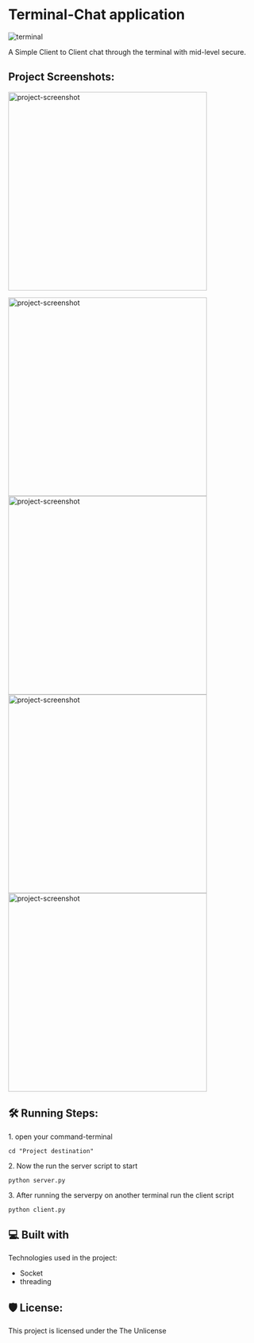 <h1 id="title">Terminal-Chat application</h1>

![terminal](https://github.com/bhaskar10h/Terminal-Chat-App/assets/112790780/4ac65092-f17b-443e-8d28-2e9f96175e68)

<p id="description">A Simple Client to Client chat through the terminal with mid-level secure.</p>

<h2>Project Screenshots:</h2>

<img src="![Server on-line](https://github.com/bhaskar10h/Terminal-Chat-App/assets/112790780/63d6baa9-ea0a-4a70-bca2-0d18419a5f15)
" alt="project-screenshot" width="400" height="400/">

<img src="file:///C:/Users/bhask/Pictures/Screenshots/server%20connect%20-%20client-1.png" alt="project-screenshot" width="400" height="400/">

<img src="file:///C:/Users/bhask/Pictures/Screenshots/server%20connect%20-%20client%20-%202.png" alt="project-screenshot" width="400" height="400/">

<img src="file:///C:/Users/bhask/Pictures/Screenshots/Client-1%20Sent.png" alt="project-screenshot" width="400" height="400/">

<img src="file:///C:/Users/bhask/Pictures/Screenshots/Client-2%20Received.png" alt="project-screenshot" width="400" height="400/">

<h2>🛠️ Running Steps:</h2>

<p>1. open your command-terminal</p>

```
cd "Project destination"
```

<p>2. Now the run the server script to start</p>

```
python server.py
```

<p>3. After running the serverpy on another terminal run the client script</p>

```
python client.py
```

  
  
<h2>💻 Built with</h2>

Technologies used in the project:

*   Socket
*   threading

<h2>🛡️ License:</h2>

This project is licensed under the The Unlicense
